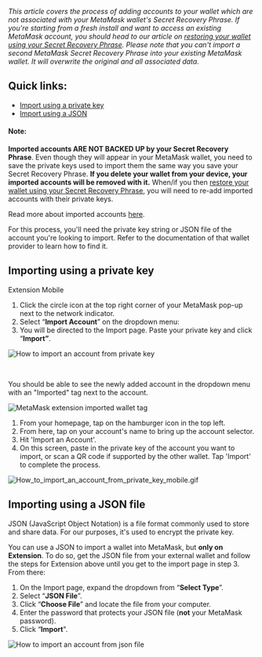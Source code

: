 *This article covers the process of adding accounts to your wallet which are not associated with your MetaMask wallet's Secret Recovery Phrase. If you're starting from a fresh install and want to access an existing MetaMask account, you should head to our article on [restoring your wallet using your Secret Recovery Phrase](https://support.metamask.io/hc/en-us/articles/360015289612). Please note that you can't import a second MetaMask Secret Recovery Phrase into your existing MetaMask wallet. It will overwrite the original and all associated data.*


**Quick links:**
----------------


* [Import using a private key](#h_01G01W07NV7Q94M7P1EBD5BYM4)
* [Import using a JSON](#h_01G01W0D3TGE72A7ZBV0FMSZX1)



#### Note:


**Imported accounts ARE NOT BACKED UP by your Secret Recovery Phrase**. Even though they will appear in your MetaMask wallet, you need to save the private keys used to import them the same way you save your Secret Recovery Phrase. **If you delete your wallet from your device, your imported accounts will be removed with it.** When/if you then [restore your wallet using your Secret Recovery Phrase](https://support.metamask.io/hc/en-us/articles/360015289612), you will need to re-add imported accounts with their private keys. 


Read more about imported accounts [here](https://support.metamask.io/hc/en-us/articles/360015289932).



For this process, you'll need the private key string or JSON file of the account you're looking to import. Refer to the documentation of that wallet provider to learn how to find it. 


**Importing using a private key**
---------------------------------




Extension Mobile


1. Click the circle icon at the top right corner of your MetaMask pop-up next to the network indicator.
2. Select “**Import Account**” on the dropdown menu:
3. You will be directed to the Import page. Paste your private key and click “**Import”**.


![How to import an account from private key](https://support.metamask.io/hc/article_attachments/9313845990683/How_to_import_an_account_from_private_key.gif)


 


You should be able to see the newly added account in the dropdown menu with an "Imported" tag next to the account.


![MetaMask extension imported wallet tag](https://support.metamask.io/hc/article_attachments/9313890833819/MetaMask_extension_iported_wallet_tag.png)




1. From your homepage, tap on the hamburger icon in the top left.
2. From here, tap on your account's name to bring up the account selector.
3. Hit 'Import an Account'.
4. On this screen, paste in the private key of the account you want to import, or scan a QR code if supported by the other wallet. Tap 'Import' to complete the process.


![How_to_import_an_account_from_private_key_mobile.gif](https://support.metamask.io/hc/article_attachments/9335360787995/How_to_import_an_account_from_private_key_mobile.gif)




**Importing using a JSON file**
-------------------------------


JSON (JavaScript Object Notation) is a file format commonly used to store and share data. For our purposes, it's used to encrypt the private key. 


You can use a JSON to import a wallet into MetaMask, but **only on Extension**. To do so, get the JSON file from your external wallet and follow the steps for Extension above until you get to the import page in step 3. From there:


1. On the Import page, expand the dropdown from “**Select Type**”.
2. Select “**JSON File**”.
3. Click “**Choose File**” and locate the file from your computer.
4. Enter the password that protects your JSON file (**not** your MetaMask password).
5. Click “**Import**".


![How to import an account from json file](https://support.metamask.io/hc/article_attachments/9313931325467/How_to_import_an_account_from_json_file.gif)


 


 

